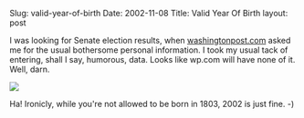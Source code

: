 Slug: valid-year-of-birth
Date: 2002-11-08
Title: Valid Year Of Birth
layout: post

I was looking for Senate election results, when <a href="http://www.washingtonpost.com/">washingtonpost.com</a> asked me for the usual bothersome personal information. I took my usual tack of entering, shall I say, humorous, data. Looks like wp.com will have none of it. Well, darn.

<img border="0" src="http://media.redmonk.net/images/validYear.jpg" />

Ha! Ironicly, while you&#39;re not allowed to be born in 1803, 2002 is just fine. -)
